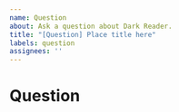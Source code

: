 ```yaml
---
name: Question
about: Ask a question about Dark Reader.
title: "[Question] Place title here"
labels: question
assignees: ''
---
```


<!--
Before asking a question, ensure that you have read:
https://darkreader.org/help/

Place a brief description in the title of this question.
-->

# Question
<!-- Provide a clear and concise description of what the question is. -->
